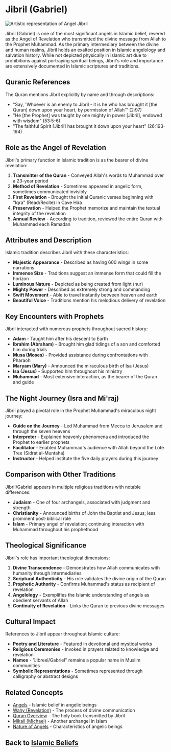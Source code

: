 # Jibril (Gabriel)

![Artistic representation of Angel Jibril](jibril.jpg)

Jibril (Gabriel) is one of the most significant angels in Islamic belief, revered as the Angel of Revelation who transmitted the divine message from Allah to the Prophet Muhammad. As the primary intermediary between the divine and human realms, Jibril holds an exalted position in Islamic angelology and salvation history. While not depicted physically in Islamic art due to prohibitions against portraying spiritual beings, Jibril's role and importance are extensively documented in Islamic scriptures and traditions.

## Quranic References

The Quran mentions Jibril explicitly by name and through descriptions:

- "Say, 'Whoever is an enemy to Jibril - it is he who has brought it [the Quran] down upon your heart, by permission of Allah'" (2:97)
- "He [the Prophet] was taught by one mighty in power [Jibril], endowed with wisdom" (53:5-6)
- "The faithful Spirit [Jibril] has brought it down upon your heart" (26:193-194)

## Role as the Angel of Revelation

Jibril's primary function in Islamic tradition is as the bearer of divine revelation:

1. **Transmitter of the Quran** - Conveyed Allah's words to Muhammad over a 23-year period
2. **Method of Revelation** - Sometimes appeared in angelic form, sometimes communicated invisibly
3. **First Revelation** - Brought the initial Quranic verses beginning with "Iqra" (Read/Recite) in Cave Hira
4. **Preservation** - Helped the Prophet memorize and maintain the textual integrity of the revelation
5. **Annual Review** - According to tradition, reviewed the entire Quran with Muhammad each Ramadan

## Attributes and Description

Islamic tradition describes Jibril with these characteristics:

- **Majestic Appearance** - Described as having 600 wings in some narrations
- **Immense Size** - Traditions suggest an immense form that could fill the horizon
- **Luminous Nature** - Depicted as being created from light (nur)
- **Mighty Power** - Described as extremely strong and commanding
- **Swift Movement** - Able to travel instantly between heaven and earth
- **Beautiful Voice** - Traditions mention his melodious delivery of revelation

## Key Encounters with Prophets

Jibril interacted with numerous prophets throughout sacred history:

- **Adam** - Taught him after his descent to Earth
- **Ibrahim (Abraham)** - Brought him glad tidings of a son and comforted him during trials
- **Musa (Moses)** - Provided assistance during confrontations with Pharaoh
- **Maryam (Mary)** - Announced the miraculous birth of Isa (Jesus)
- **Isa (Jesus)** - Supported him throughout his ministry
- **Muhammad** - Most extensive interaction, as the bearer of the Quran and guide

## The Night Journey (Isra and Mi'raj)

Jibril played a pivotal role in the Prophet Muhammad's miraculous night journey:

- **Guide on the Journey** - Led Muhammad from Mecca to Jerusalem and through the seven heavens
- **Interpreter** - Explained heavenly phenomena and introduced the Prophet to earlier prophets
- **Facilitator** - Enabled Muhammad's audience with Allah beyond the Lote Tree (Sidrat al-Muntaha)
- **Instructor** - Helped institute the five daily prayers during this journey

## Comparison with Other Traditions

Jibril/Gabriel appears in multiple religious traditions with notable differences:

- **Judaism** - One of four archangels, associated with judgment and strength
- **Christianity** - Announced births of John the Baptist and Jesus; less prominent post-biblical role
- **Islam** - Primary angel of revelation; continuing interaction with Muhammad throughout his prophethood

## Theological Significance

Jibril's role has important theological dimensions:

1. **Divine Transcendence** - Demonstrates how Allah communicates with humanity through intermediaries
2. **Scriptural Authenticity** - His role validates the divine origin of the Quran
3. **Prophetic Authority** - Confirms Muhammad's status as recipient of revelation
4. **Angelology** - Exemplifies the Islamic understanding of angels as obedient servants of Allah
5. **Continuity of Revelation** - Links the Quran to previous divine messages

## Cultural Impact

References to Jibril appear throughout Islamic culture:

- **Poetry and Literature** - Featured in devotional and mystical works
- **Religious Ceremonies** - Invoked in prayers related to knowledge and revelation
- **Names** - "Jibreel/Gabriel" remains a popular name in Muslim communities
- **Symbolic Representations** - Sometimes represented through calligraphy or abstract designs

## Related Concepts

- [Angels](./angels.md) - Islamic belief in angelic beings
- [Wahy (Revelation)](./wahy.md) - The process of divine communication
- [Quran Overview](./quran_overview.md) - The holy book transmitted by Jibril
- [Mikail (Michael)](./mikail.md) - Another archangel in Islam
- [Nature of Angels](./nature_of_angels.md) - Characteristics of angelic beings

## Back to [Islamic Beliefs](./README.md)
